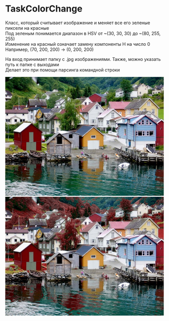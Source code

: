 # TaskColorChange

Класс, который считывает изображение и меняет все его зеленые пиксели на красные  
Под зеленым понимается диапазон в HSV от ~(30, 30, 30) до ~(80, 255, 255)  
Изменение на красный означает замену компоненты H на число 0  
Например, (70, 200, 200) -> (0, 200, 200)


На вход принимает папку с .jpg изображениями. Также, можно указать путь к папке с выходами  
Делает это при помощи парсинга командной строки

![Image alt](https://github.com/TomasHaake33/TaskColorChange/raw/main/example/test.jpg)
![Image alt](https://github.com/TomasHaake33/TaskColorChange/raw/main/example/out1.png)
